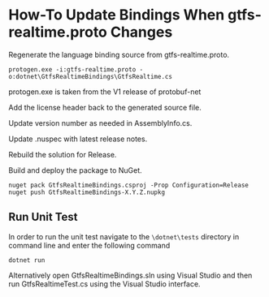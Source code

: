 # How-To Update Bindings When gtfs-realtime.proto Changes

Regenerate the language binding source from gtfs-realtime.proto.

```
protogen.exe -i:gtfs-realtime.proto -o:dotnet\GtfsRealtimeBindings\GtfsRealtime.cs
```
protogen.exe is taken from the V1 release of protobuf-net

Add the license header back to the generated source file.

Update version number as needed in AssemblyInfo.cs.

Update .nuspec with latest release notes.

Rebuild the solution for Release.

Build and deploy the package to NuGet.

```
nuget pack GtfsRealtimeBindings.csproj -Prop Configuration=Release
nuget push GtfsRealtimeBindings-X.Y.Z.nupkg
```
## Run Unit Test
In order to run the unit test navigate to the `\dotnet\tests` directory in command line and enter the following command

```
dotnet run
``` 

Alternatively open GtfsRealtimeBindings.sln using Visual Studio and then run GtfsRealtimeTest.cs using the Visual Studio interface.